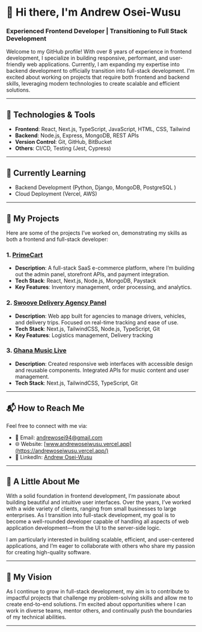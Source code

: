 # 👋 Hi there, I'm Andrew Osei-Wusu

### Experienced Frontend Developer | Transitioning to Full Stack Development

Welcome to my GitHub profile! With over 8 years of experience in frontend development, I specialize in building responsive, performant, and user-friendly web applications. Currently, I am expanding my expertise into backend development to officially transition into full-stack development. I'm excited about working on projects that require both frontend and backend skills, leveraging modern technologies to create scalable and efficient solutions.

---

## 🔧 Technologies & Tools

- **Frontend**: React, Next.js, TypeScript, JavaScript, HTML, CSS, Tailwind
- **Backend**: Node.js, Express, MongoDB, REST APIs
- **Version Control**: Git, GitHub, BitBucket
- **Others**: CI/CD, Testing (Jest, Cypress)

---

## 🌱 Currently Learning

- Backend Development (Python, Django, MongoDB, PostgreSQL )
- Cloud Deployment (Vercel, AWS)

---

## 💼 My Projects

Here are some of the projects I’ve worked on, demonstrating my skills as both a frontend and full-stack developer:

### 1. **[PrimeCart](#)** 
   - **Description**: A full-stack SaaS e-commerce platform, where I’m building out the admin panel, storefront APIs, and payment integration.
   - **Tech Stack**: React, Next.js, Node.js, MongoDB, Paystack
   - **Key Features**: Inventory management, order processing, and analytics.

### 2. **[Swoove Delivery Agency Panel](https://panel.swoovedelivery.com)** 
   - **Description**: Web app built for agencies to manage drivers, vehicles, and delivery trips. Focused on real-time tracking and ease of use.
   - **Tech Stack**: Next.js, TailwindCSS, Node.js, TypeScript, Git
   - **Key Features**: Logistics management, Delivery tracking

### 3. **[Ghana Music Live](https://ghanamusiclive.com)** 
   - **Description**: Created responsive web interfaces with accessible design and reusable components. Integrated APIs for music content and user management. 
   - **Tech Stack**: Next.js, TailwindCSS, TypeScript, Git

---

## 📬 How to Reach Me

Feel free to connect with me via:

- 📧 Email: andrewosei94@gmail.com
- 🌐 Website: [www.andrewoseiwusu.vercel.app](https://andrewoseiwusu.vercel.app/)
- 🔗 LinkedIn: [Andrew Osei-Wusu](https://www.linkedin.com/in/andrewoseiwusu/)

---

## 📝 A Little About Me

With a solid foundation in frontend development, I’m passionate about building beautiful and intuitive user interfaces. Over the years, I’ve worked with a wide variety of clients, ranging from small businesses to large enterprises. As I transition into full-stack development, my goal is to become a well-rounded developer capable of handling all aspects of web application development—from the UI to the server-side logic.

I am particularly interested in building scalable, efficient, and user-centered applications, and I’m eager to collaborate with others who share my passion for creating high-quality software.

---

## 📌 My Vision

As I continue to grow in full-stack development, my aim is to contribute to impactful projects that challenge my problem-solving skills and allow me to create end-to-end solutions. I’m excited about opportunities where I can work in diverse teams, mentor others, and continually push the boundaries of my technical abilities.

---
